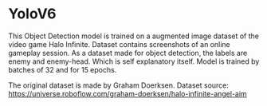 # YoloV6
This Object Detection model is trained on a augmented image dataset of the video game Halo Infinite. Dataset contains screenshots of an online gameplay session. As a dataset made for object detection, the labels are enemy and enemy-head. Which is self explanatory itself. Model is trained by batches of 32 and for 15 epochs. 

The original dataset is made by Graham Doerksen. Dataset source: https://universe.roboflow.com/graham-doerksen/halo-infinite-angel-aim
